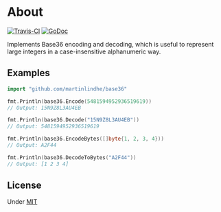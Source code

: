# About

[![Travis-CI](https://api.travis-ci.org/martinlindhe/base36.svg)](https://travis-ci.org/martinlindhe/base36)
[![GoDoc](https://godoc.org/github.com/martinlindhe/base36?status.svg)](https://godoc.org/github.com/martinlindhe/base36)

Implements Base36 encoding and decoding, which is useful to represent
large integers in a case-insensitive alphanumeric way.

## Examples

```go
import "github.com/martinlindhe/base36"

fmt.Println(base36.Encode(5481594952936519619))
// Output: 15N9Z8L3AU4EB

fmt.Println(base36.Decode("15N9Z8L3AU4EB"))
// Output: 5481594952936519619

fmt.Println(base36.EncodeBytes([]byte{1, 2, 3, 4}))
// Output: A2F44

fmt.Println(base36.DecodeToBytes("A2F44"))
// Output: [1 2 3 4]
```

## License

Under [MIT](LICENSE)
